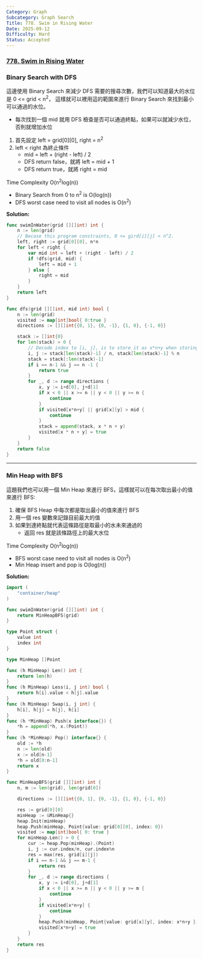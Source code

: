 ```yaml
---
Category: Graph
Subcategory: Graph Search
Title: 778. Swim in Rising Water
Date: 2025-09-12
Difficulty: Hard
Status: Accepted
---
```

### [778. Swim in Rising Water]

### Binary Search with DFS

這邊使用 Binary Search 來減少 DFS 需要的搜尋次數，我們可以知道最大的水位是 0 <= grid < n<sup>2</sup>，
這樣就可以裡用這的範圍來進行 Binary Search 來找到最小可以通過的水位。
-   每次找到一個 mid 就用 DFS 檢查是否可以通過終點，如果可以就減少水位，否則就增加水位

1.  首先設定 left = grid[0][0], right = n<sup>2</sup>
2.  left < right 為終止條件
    -   mid = left + (right - left) / 2
    -   DFS return false，就將 left = mid + 1
    -   DFS return true，就將 right = mid

Time Complexity O(n<sup>2</sup>log(n))
-   Binary Search from 0 to n<sup>2</sup> is O(log(n))
-   DFS worst case need to visit all nodes is O(n<sup>2</sup>)

**Solution:**
```go
func swimInWater(grid [][]int) int {
    n := len(grid)
    // Becase this program constraints, 0 <= gird[i][j] < n^2.
    left, right := grid[0][0], n*n
    for left < right {
        var mid int = left + (right - left) / 2
        if !dfs(grid, mid) {
            left = mid + 1
        } else {
            right = mid
        }
    }
    return left
}

func dfs(grid [][]int, mid int) bool {
    n := len(grid)
    visited := map[int]bool{ 0:true }
    directions := [][]int{{0, 1}, {0, -1}, {1, 0}, {-1, 0}}

    stack := []int{0}
    for len(stack) > 0 {
        // Decode index to [i, j], is to store it as x*n+y when storing.
        i, j := stack[len(stack)-1] / n, stack[len(stack)-1] % n
        stack = stack[:len(stack)-1]
        if i == n-1 && j == n -1 {
            return true
        }
        for _, d := range directions {
            x, y := i+d[0], j+d[1]
            if x < 0 || x >= n || y < 0 || y >= n {
                continue
            }
            if visited[x*n+y] || grid[x][y] > mid {
                continue
            }
            stack = append(stack, x * n + y)
            visited[x * n + y] = true
        }
    }
    return false
}
```

---

### Min Heap with BFS

這題我們也可以用一個 Min Heap 來進行 BFS，這樣就可以在每次取出最小的值來進行 BFS:
1.  確保 BFS Heap 中每次都是取出最小的值來進行 BFS
2.  用一個 res 變數來記錄目前最大的值
3.  如果到達終點就代表這條路徑是取最小的水未來通過的
    -   返回 res 就是該條路徑上的最大水位

Time Complexity O(n<sup>2</sup>log(n))
-   BFS worst case need to visit all nodes is O(n<sup>2</sup>)
-   Min Heap insert and pop is O(log(n))

**Solution:**
```go
import (
    "container/heap"
)

func swimInWater(grid [][]int) int {
    return MinHeapBFS(grid)
}

type Point struct {
    value int
    index int
}

type MinHeap []Point

func (h MinHeap) Len() int {
    return len(h)
}
func (h MinHeap) Less(i, j int) bool {
    return h[i].value < h[j].value
}
func (h MinHeap) Swap(i, j int) {
    h[i], h[j] = h[j], h[i]
}
func (h *MinHeap) Push(x interface{}) {
    *h = append(*h, x.(Point))
}
func (h *MinHeap) Pop() interface{} {
    old := *h
    n := len(old)
    x := old[n-1]
    *h = old[0:n-1] 
    return x
}

func MinHeapBFS(grid [][]int) int {
    n, m := len(grid), len(grid[0])

    directions := [][]int{{0, 1}, {0, -1}, {1, 0}, {-1, 0}}

    res := grid[0][0]
    minHeap := &MinHeap{}
    heap.Init(minHeap)
    heap.Push(minHeap, Point{value: grid[0][0], index: 0})
    visited := map[int]bool{ 0: true }
    for minHeap.Len() > 0 {
        cur := heap.Pop(minHeap).(Point)
        i, j := cur.index/n, cur.index%n
        res = max(res, grid[i][j])
        if i == n-1 && j == m-1 {
            return res
        }
        for _, d := range directions {
            x, y := i+d[0], j+d[1]
            if x < 0 || x >= n || y < 0 || y >= m {
                continue
            }
            if visited[x*n+y] {
                continue
            }
            heap.Push(minHeap, Point{value: grid[x][y], index: x*n+y })
            visited[x*n+y] = true
        }
    }
    return res
}
```

[778. Swim in Rising Water]: https://leetcode.com/problems/swim-in-rising-water